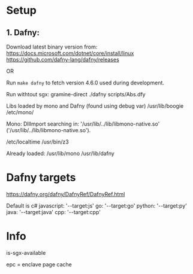 
# Setup
## 1. Dafny:
Download latest binary version from: https://docs.microsoft.com/dotnet/core/install/linux
https://github.com/dafny-lang/dafny/releases

OR

Run ``make dafny`` to fetch version 4.6.0 used during  development.

Run withtout sgx: gramine-direct ./dafny scripts/Abs.dfy


Libs loaded by mono and Dafny (found using debug var)
/usr/lib/boogie
/etc/mono/

Mono: DllImport searching in: '/usr/lib/../lib/libmono-native.so' ('/usr/lib/../lib/libmono-native.so').

/etc/localtime
/usr/bin/z3

Already loaded:
/usr/lib/mono
/usr/lib/dafny

# Dafny targets
https://dafny.org/dafny/DafnyRef/DafnyRef.html

Default is c#
javascript: '--target:js'
go: '--target:go'
python: '--target:py'
java: '--target:java'
cpp: '--target:cpp'

# Info
is-sgx-available

epc = enclave page cache